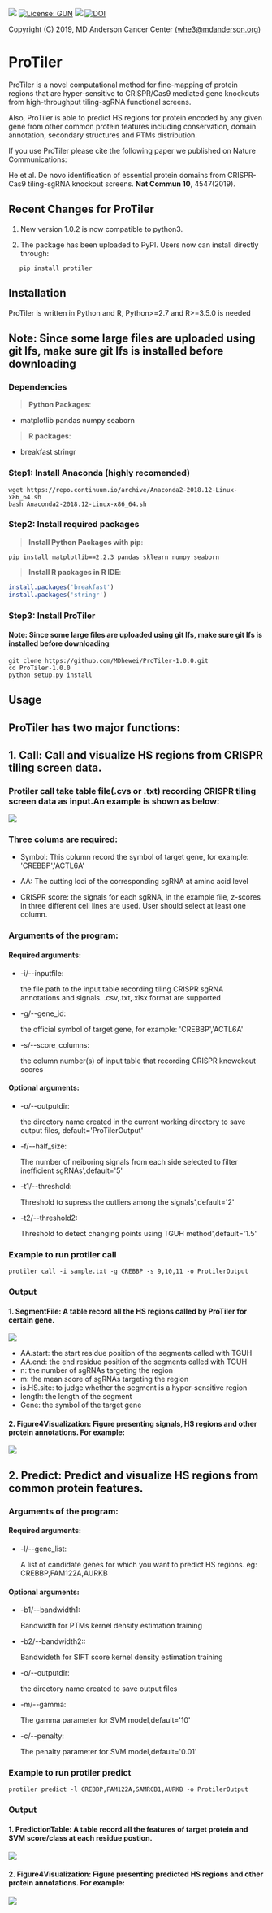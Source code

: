 [![](https://img.shields.io/badge/Pypi-v1.0.2-519dd9.svg)](https://pypi.org/project/protiler/)
[![License: GUN](https://img.shields.io/badge/License-GUN-yellow.svg)](https://github.com/MDhewei/ProTiler-1.0.0/blob/master/LISENCE.txt)
![](https://img.shields.io/badge/language-python-orange.svg)
[![DOI](https://zenodo.org/badge/DOI/10.1038/s41467-019-12489-8.svg)](https://doi.org/10.1038/s41467-019-12489-8)

Copyright (C) 2019, MD Anderson Cancer Center (whe3@mdanderson.org)


# ProTiler

ProTiler is a novel computational method for fine-mapping of protein regions that are hyper-sensitive to CRISPR/Cas9 mediated gene knockouts from high-throughput tiling-sgRNA functional screens. 

Also, ProTiler is able to predict HS regions for protein encoded by any given gene from other common protein features including conservation, domain annotation, secondary structures and PTMs distribution.

If you use ProTiler please cite the following paper we published on Nature Communications:

He et al. De novo identification of essential protein domains from CRISPR-Cas9 tiling-sgRNA knockout screens. **Nat Commun 10**, 4547(2019).


## Recent Changes for ProTiler

1) New version 1.0.2 is now compatible to python3.

2) The package has been uploaded to PyPI. Users now can install directly through:
```console
   pip install protiler
```


## Installation

ProTiler is written in Python and R, Python>=2.7 and R>=3.5.0 is needed
## Note: Since some large files are uploaded using git lfs, make sure git lfs is installed before downloading

### Dependencies
> **Python Packages**:
- matplotlib pandas numpy seaborn

> **R packages**:
- breakfast  stringr

### Step1: Install Anaconda (highly recomended)
```console
wget https://repo.continuum.io/archive/Anaconda2-2018.12-Linux-x86_64.sh 
bash Anaconda2-2018.12-Linux-x86_64.sh 
```

### Step2: Install required packages

> **Install Python Packages with pip**:
```console
pip install matplotlib==2.2.3 pandas sklearn numpy seaborn
```
> **Install R packages in R IDE**:
```r
install.packages('breakfast')
install.packages('stringr')
```

### Step3: Install ProTiler 
#### Note: Since some large files are uploaded using git lfs, make sure git lfs is installed before downloading

```console
git clone https://github.com/MDhewei/ProTiler-1.0.0.git
cd ProTiler-1.0.0
python setup.py install
```


## Usage 

## ProTiler has two major functions: 

## 1. Call: Call and visualize HS regions from CRISPR tiling screen data.


### Protiler call take table file(.cvs or .txt) recording CRISPR tiling screen data as input.An example is shown as below: 

![](ExampleFigures/InputTable.png)

### Three colums are required:

- Symbol: This column record the symbol of target gene, for example: 'CREBBP','ACTL6A' 

- AA:  The cutting loci of the corresponding sgRNA at amino acid level

- CRISPR score: the signals for each sgRNA, in the example file, z-scores in three different cell lines are used. User should select at least one column.


###  Arguments of the program:

#### Required arguments:

- -i/--inputfile: 
     
     the file path to the input table recording tiling CRISPR sgRNA annotations and signals. .csv,.txt,.xlsx format are supported 
 
 
- -g/--gene_id: 

     the official symbol of target gene, for example: 'CREBBP','ACTL6A'
 
 
- -s/--score_columns: 

     the column number(s) of input table that recording CRISPR knowckout scores
 
#### Optional arguments:

- -o/--outputdir: 

     the directory name created in the current working directory to save output files, default='ProTilerOutput'
     
- -f/--half_size: 

     The number of neiboring signals from each side selected to filter inefficient sgRNAs',default='5'

- -t1/--threshold: 

     Threshold to supress the outliers among the signals',default='2'

- -t2/--threshold2: 

     Threshold to detect changing points using TGUH method',default='1.5'


### Example to run protiler call

```console
protiler call -i sample.txt -g CREBBP -s 9,10,11 -o ProtilerOutput
```

### Output

#### 1. SegmentFile: A table record all the HS regions called by ProTiler for certain gene.
![](ExampleFigures/HS_CREBBP.png)

- AA.start: the start residue position of the segments called with TGUH
- AA.end: the end residue position of the segments called with TGUH
- n: the number of sgRNAs targeting the region
- m: the mean score of sgRNAs targeting the region
- is.HS.site: to judge whether the segment is a hyper-sensitive region
- length: the length of the segment
- Gene: the symbol of the target gene

#### 2. Figure4Visualization: Figure presenting signals, HS regions and other protein annotations. For example:

![](ExampleFigures/Segmentfigure_CREBBP.png)



## 2. Predict: Predict and visualize HS regions from common protein features.

###  Arguments of the program:

#### Required arguments:

- -l/--gene_list: 
     
     A list of candidate genes for which you want to predict HS regions. eg: CREBBP,FAM122A,AURKB
 
#### Optional arguments:

- -b1/--bandwidth1:

     Bandwidth for PTMs kernel density estimation training
 
 
- -b2/--bandwidth2:: 

     Bandwideth for SIFT score kernel density estimation training
 
 
- -o/--outputdir: 

     the directory name created to save output files
     
- -m/--gamma: 

     The gamma parameter for SVM model,default='10'


- -c/--penalty: 

     The penalty parameter for SVM model,default='0.01'


### Example to run protiler predict

```console
protiler predict -l CREBBP,FAM122A,SAMRCB1,AURKB -o ProtilerOutput
```

### Output

#### 1. PredictionTable: A table record all the features of target protein and SVM score/class at each residue postion.

![](ExampleFigures/FAM122A_predict.png)

#### 2. Figure4Visualization: Figure presenting predicted  HS regions and other protein annotations. For example:
![](ExampleFigures/PredictedHSregion_FAM122A.png)


